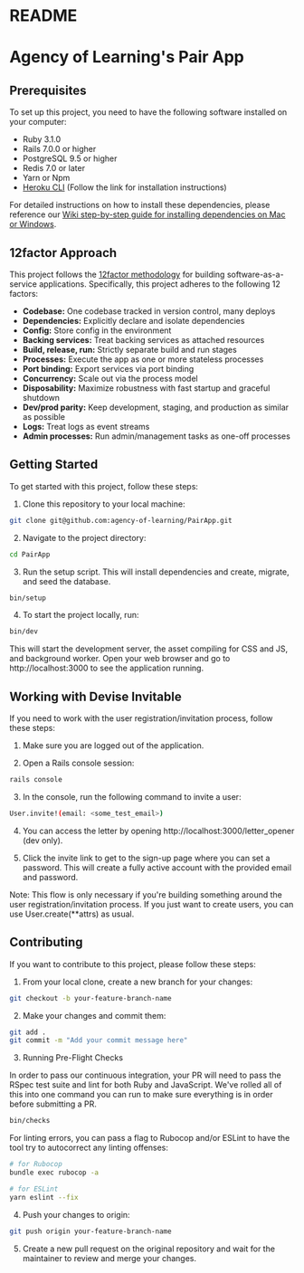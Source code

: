 # README

# Agency of Learning's Pair App

## Prerequisites

To set up this project, you need to have the following software installed on your computer:

- Ruby 3.1.0
- Rails 7.0.0 or higher
- PostgreSQL 9.5 or higher
- Redis 7.0 or later
- Yarn or Npm
- [Heroku CLI](https://devcenter.heroku.com/articles/heroku-cli) (Follow the link for installation instructions)

For detailed instructions on how to install these dependencies, please reference our [Wiki step-by-step guide for installing dependencies on Mac or Windows]([url](https://github.com/agency-of-learning/PairApp/wiki/Step%E2%80%90by%E2%80%90step-instructions-to-install-the-dependencies-of-our-application)).
## 12factor Approach

This project follows the [12factor methodology](https://12factor.net/) for building software-as-a-service applications. Specifically, this project adheres to the following 12 factors:

- **Codebase:** One codebase tracked in version control, many deploys
- **Dependencies:** Explicitly declare and isolate dependencies
- **Config:** Store config in the environment
- **Backing services:** Treat backing services as attached resources
- **Build, release, run:** Strictly separate build and run stages
- **Processes:** Execute the app as one or more stateless processes
- **Port binding:** Export services via port binding
- **Concurrency:** Scale out via the process model
- **Disposability:** Maximize robustness with fast startup and graceful shutdown
- **Dev/prod parity:** Keep development, staging, and production as similar as possible
- **Logs:** Treat logs as event streams
- **Admin processes:** Run admin/management tasks as one-off processes

## Getting Started

To get started with this project, follow these steps:

1. Clone this repository to your local machine:

```bash
git clone git@github.com:agency-of-learning/PairApp.git
```

2. Navigate to the project directory:

```bash
cd PairApp
```

3. Run the setup script. This will install dependencies and create, migrate, and seed the database.

```bash
bin/setup
```

4. To start the project locally, run:

```bash
bin/dev
```

This will start the development server, the asset compiling for CSS and JS, and background worker. Open your web browser and go to http://localhost:3000 to see the application running.

## Working with Devise Invitable

If you need to work with the user registration/invitation process, follow these steps:

1. Make sure you are logged out of the application.

2. Open a Rails console session:

```bash
rails console
```

3. In the console, run the following command to invite a user:

```bash
User.invite!(email: <some_test_email>)
```

4. You can access the letter by opening http://localhost:3000/letter_opener (dev only).

5. Click the invite link to get to the sign-up page where you can set a password. This will create a fully active account with the provided email and password.

Note: This flow is only necessary if you're building something around the user registration/invitation process. If you just want to create users, you can use User.create(\*\*attrs) as usual.

## Contributing

If you want to contribute to this project, please follow these steps:

1. From your local clone, create a new branch for your changes:

```bash
git checkout -b your-feature-branch-name
```

2. Make your changes and commit them:

```bash
git add .
git commit -m "Add your commit message here"
```

3. Running Pre-Flight Checks

In order to pass our continuous integration, your PR will need to pass the RSpec test suite and lint for both Ruby and JavaScript. We've rolled all of this into one command you can run to make sure everything is in order before submitting a PR.

```bash
bin/checks
```

For linting errors, you can pass a flag to Rubocop and/or ESLint to have the tool try to autocorrect any linting offenses:

```bash
# for Rubocop
bundle exec rubocop -a

# for ESLint
yarn eslint --fix
```

4. Push your changes to origin:

```bash
git push origin your-feature-branch-name
```

5. Create a new pull request on the original repository and wait for the maintainer to review and merge your changes.
